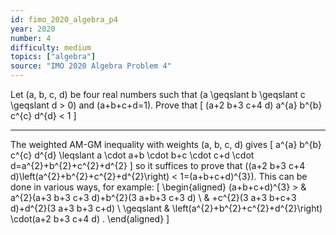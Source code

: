 ```yaml
---
id: fimo_2020_algebra_p4
year: 2020
number: 4
difficulty: medium
topics: ["algebra"]
source: "IMO 2020 Algebra Problem 4"
---
```


Let \(a, b, c, d\) be four real numbers such that \(a \geqslant b \geqslant c \geqslant d > 0\) and \(a+b+c+d=1\). Prove that
\[
(a+2 b+3 c+4 d) a^{a} b^{b} c^{c} d^{d} < 1
\]

---
The weighted AM-GM inequality with weights \(a, b, c, d\) gives
\[
a^{a} b^{b} c^{c} d^{d} \leqslant a \cdot a+b \cdot b+c \cdot c+d \cdot d=a^{2}+b^{2}+c^{2}+d^{2}
\]
so it suffices to prove that \((a+2 b+3 c+4 d)\left(a^{2}+b^{2}+c^{2}+d^{2}\right) < 1=(a+b+c+d)^{3}\). This can be done in various ways, for example:
\[
\begin{aligned}
(a+b+c+d)^{3} > & a^{2}(a+3 b+3 c+3 d)+b^{2}(3 a+b+3 c+3 d) \\
& +c^{2}(3 a+3 b+c+3 d)+d^{2}(3 a+3 b+3 c+d) \\
\geqslant & \left(a^{2}+b^{2}+c^{2}+d^{2}\right) \cdot(a+2 b+3 c+4 d) .
\end{aligned}
\]
